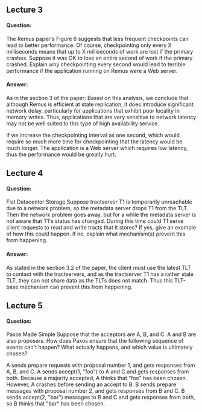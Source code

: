 ## Lecture 3

#### Question:

The Remus paper's Figure 6 suggests that less frequent checkpoints can lead to better performance. Of course, checkpointing only every X milliseconds means that up to X milliseconds of work are lost if the primary crashes. Suppose it was OK to lose an entire second of work if the primary crashed. Explain why checkpointing every second would lead to terrible performance if the application running on Remus were a Web server.

#### Answer:

As in the section 3 of the paper: 
Based on this analysis, we conclude that although Remus is efficient at state replication, it does introduce significant network delay, particularly for applications that exhibit poor locality in memory writes. Thus, applications that are very sensitive to network latency may not be well suited to this type of high availability service. 

If we increase the checkpointing interval as one second, which would require so much more time for checkpointing that the latency would be much longer. The application is a Web server which requires low latency, thus the performance would be greatly hurt.


## Lecture 4

#### Question:

Flat Datacenter Storage Suppose tractserver T1 is temporarily unreachable due to a network problem, so the metadata server drops T1 from the TLT. Then the network problem goes away, but for a while the metadata server is not aware that T1's status has changed. During this time could T1 serve client requests to read and write tracts that it stores? If yes, give an example of how this could happen. If no, explain what mechanism(s) prevent this from happening.

#### Answer:

As stated in the section 3.2 of the paper, the client must use the latest TLT to contact with the tractservers, and as the tractserver T1 has a rather stale TLT, they can not share data as the TLTs does not match. Thus this TLT-base mechanism can prevent this from happening.


## Lecture 5

#### Question:

Paxos Made Simple Suppose that the acceptors are A, B, and C. A and B are also proposers. How does Paxos ensure that the following sequence of events can't happen? What actually happens, and which value is ultimately chosen?

A sends prepare requests with proposal number 1, and gets responses from A, B, and C.
A sends accept(1, "foo") to A and C and gets responses from both. Because a majority accepted, A thinks that "foo" has been chosen. However, A crashes before sending an accept to B.
B sends prepare messages with proposal number 2, and gets responses from B and C.
B sends accept(2, "bar") messages to B and C and gets responses from both, so B thinks that "bar" has been chosen.